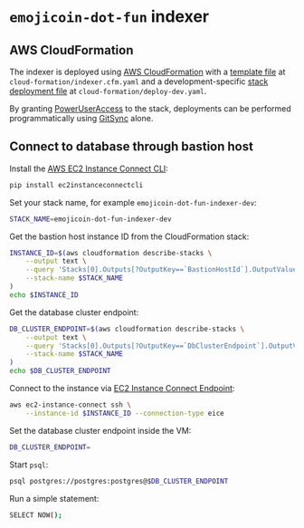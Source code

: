 <!---
cspell:word ec2instanceconnectcli
cspell:word eice
-->

# `emojicoin-dot-fun` indexer

## AWS CloudFormation

The indexer is deployed using [AWS CloudFormation] with a [template file] at
`cloud-formation/indexer.cfm.yaml` and a development-specific
[stack deployment file] at `cloud-formation/deploy-dev.yaml`.

By granting [PowerUserAccess] to the stack, deployments can be performed
programmatically using [GitSync] alone.

## Connect to database through bastion host

Install the [AWS EC2 Instance Connect CLI]:

```sh
pip install ec2instanceconnectcli
```

Set your stack name, for example `emojicoin-dot-fun-indexer-dev`:

```sh
STACK_NAME=emojicoin-dot-fun-indexer-dev
```

Get the bastion host instance ID from the CloudFormation stack:

```sh
INSTANCE_ID=$(aws cloudformation describe-stacks \
    --output text \
    --query 'Stacks[0].Outputs[?OutputKey==`BastionHostId`].OutputValue' \
    --stack-name $STACK_NAME
)
echo $INSTANCE_ID
```

Get the database cluster endpoint:

```sh
DB_CLUSTER_ENDPOINT=$(aws cloudformation describe-stacks \
    --output text \
    --query 'Stacks[0].Outputs[?OutputKey==`DbClusterEndpoint`].OutputValue' \
    --stack-name $STACK_NAME
)
echo $DB_CLUSTER_ENDPOINT
```

Connect to the instance via [EC2 Instance Connect Endpoint]:

```sh
aws ec2-instance-connect ssh \
    --instance-id $INSTANCE_ID --connection-type eice
```

Set the database cluster endpoint inside the VM:

```sh
DB_CLUSTER_ENDPOINT=
```

Start `psql`:

```sh
psql postgres://postgres:postgres@$DB_CLUSTER_ENDPOINT
```

Run a simple statement:

```sh
SELECT NOW();
```

[aws cloudformation]: https://docs.aws.amazon.com/AWSCloudFormation/latest/UserGuide/Welcome.html
[aws ec2 instance connect cli]: https://github.com/aws/aws-ec2-instance-connect-cli
[ec2 instance connect endpoint]: https://docs.aws.amazon.com/AWSEC2/latest/UserGuide/connect-using-eice.html
[gitsync]: https://docs.aws.amazon.com/AWSCloudFormation/latest/UserGuide/git-sync.html
[poweruseraccess]: https://docs.aws.amazon.com/aws-managed-policy/latest/reference/PowerUserAccess.html
[stack deployment file]: https://docs.aws.amazon.com/AWSCloudFormation/latest/UserGuide/git-sync-concepts-terms.html
[template file]: https://docs.aws.amazon.com/AWSCloudFormation/latest/UserGuide/gettingstarted.templatebasics.html
